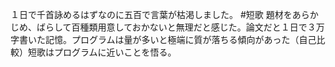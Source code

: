 １日で千首詠めるはずなのに五百で言葉が枯渇しました。 #短歌 題材をあらかじめ、ばらして百種類用意しておかないと無理だと感じた。論文だと１日で３万字書いた記憶。プログラムは量が多いと極端に質が落ちる傾向があった（自己比較）短歌はプログラムに近いことを悟る。
